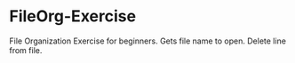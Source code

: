 # FileOrg-Exercise
File Organization Exercise for beginners. Gets file name to open. Delete line from file.
